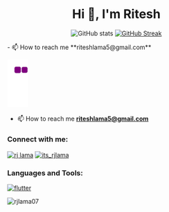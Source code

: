 
<h1 align="center">Hi 👋, I'm Ritesh</h1>
<div align="center">
  
![GitHub stats](https://github-readme-stats.vercel.app/api?username=rjlama07&show_icons=true&count_private=true&include_all_commits=true&theme=swift)
[![GitHub Streak](https://streak-stats.demolab.com/?user=rjlama07&theme=highcontrast)](https://git.io/streak-stats)
</div>
- 📫 How to reach me **riteshlama5@gmail.com**

![snake gif](https://github.com/rjlama07/rjlama07/blob/output/github-contribution-grid-snake.gif)

- 📫 How to reach me **riteshlama5@gmail.com**
<h3 align="left">Connect with me:</h3>
<p align="left">
<a href="https://fb.com/rj lama" target="blank"><img align="center" src="https://raw.githubusercontent.com/rahuldkjain/github-profile-readme-generator/master/src/images/icons/Social/facebook.svg" alt="rj lama" height="30" width="40" /></a>
<a href="https://instagram.com/its_rjlama" target="blank"><img align="center" src="https://raw.githubusercontent.com/rahuldkjain/github-profile-readme-generator/master/src/images/icons/Social/instagram.svg" alt="its_rjlama" height="30" width="40" /></a>
</p>

<h3 align="left">Languages and Tools:</h3>
<p align="left"> <a href="https://flutter.dev" target="_blank" rel="noreferrer"> <img src="https://www.vectorlogo.zone/logos/flutterio/flutterio-icon.svg" alt="flutter" width="40" height="40"/> </a> </p>

<p><img align="left" src="https://github-readme-stats.vercel.app/api/top-langs?username=rjlama07&show_icons=true&locale=en&layout=compact" alt="rjlama07" /></p>

